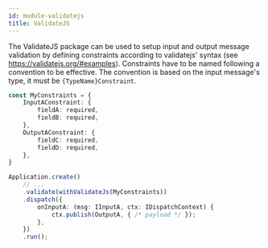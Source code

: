 ```yaml
---
id: module-validatejs
title: ValidateJS
---
```


The ValidateJS package can be used to setup input and output message validation by defining constraints according to validatejs' syntax (see https://validatejs.org/#examples). Constraints have to be named following a convention to be effective. The convention is based on the input message's type, it must be `{TypeName}Constraint`.

```typescript
const MyConstraints = {
    InputAConstraint: {
        fieldA: required,
        fieldB: required,
    },
    OutputAConstraint: {
        fieldC: required,
        fieldD: required,
    },
}

Application.create()
    // ...
    .validate(withValidateJs(MyConstraints))
    .dispatch({
        onInputA: (msg: IInputA, ctx: IDispatchContext) {
            ctx.publish(OutputA, { /* payload */ });
        },
    })
    .run();
```
